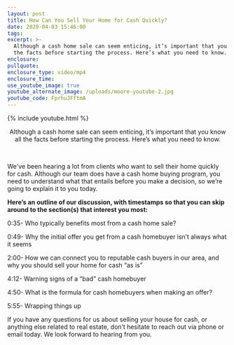 ```yaml
---
layout: post
title: How Can You Sell Your Home for Cash Quickly?
date: 2020-04-03 15:46:00
tags:
excerpt: >-
  Although a cash home sale can seem enticing, it’s important that you know all
  the facts before starting the process. Here’s what you need to know.
enclosure:
pullquote:
enclosure_type: video/mp4
enclosure_time:
use_youtube_image: true
youtube_alternate_image: /uploads/moore-youtube-2.jpg
youtube_code: FprhuJFftmA
---
```


{% include youtube.html %}

<center>Although a cash home sale can seem enticing, it&rsquo;s important that you know all the facts before starting the process. Here&rsquo;s what you need to know.</center>

&nbsp;

We've been hearing a lot from clients who want to sell their home quickly for cash. Although our team does have a cash home buying program, you need to understand what that entails before you make a decision, so we’re going to explain it to you today.

**Here’s an outline of our discussion, with timestamps so that you can skip around to the section(s) that interest you most:**

0:35- Who typically benefits most from a cash home sale?

0:49- Why the initial offer you get from a cash homebuyer isn’t always what it seems

2:00- How we can connect you to reputable cash buyers in our area, and why you should sell your home for cash “as is”

4:12- Warning signs of a “bad” cash homebuyer

4:50- What is the formula for cash homebuyers when making an offer?

5:55- Wrapping things up

If you have any questions for us about selling your house for cash, or anything else related to real estate, don’t hesitate to reach out via phone or email today. We look forward to hearing from you.

&nbsp;